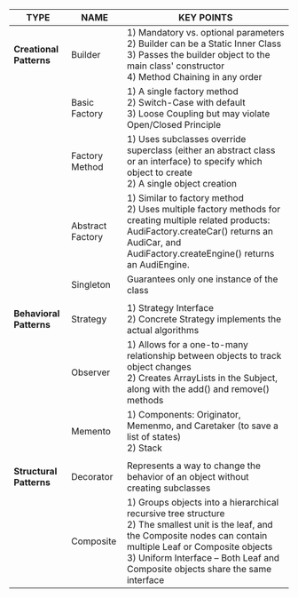 | **TYPE**                | NAME             | **KEY POINTS**                                                                                                                                                                                                                                                |
|-------------------------|------------------|---------------------------------------------------------------------------------------------------------------------------------------------------------------------------------------------------------------------------------------------------------------|
| **Creational Patterns** | Builder          | 1) Mandatory vs. optional parameters  <br>2) Builder can be a Static Inner Class  <br>3) Passes the builder object to the main class' constructor   <br>4) Method Chaining in any order                                                                       |
|                         | Basic Factory    | 1) A single factory method<br>2) Switch-Case with default<br>3) Loose Coupling but may violate Open/Closed Principle                                                                                                                                          |
|                         | Factory Method   | 1) Uses subclasses override superclass  (either an abstract class or an interface) to specify which object to create<br>2) A single object creation                                                                                                           |
|                         | Abstract Factory | 1) Similar to factory method<br>2) Uses multiple factory methods for creating multiple related products: AudiFactory.createCar() returns an AudiCar, and AudiFactory.createEngine() returns an AudiEngine.                                                    |
|                         | Singleton        | Guarantees only one instance of the class                                                                                                                                                                                                                     |
|                         |                  |                                                                                                                                                                                                                                                               |
| **Behavioral Patterns** | Strategy         | 1) Strategy Interface<br>2) Concrete Strategy implements the actual algorithms                                                                                                                                                                                |
|                         | Observer         | 1) Allows for a one-to-many relationship between objects to track object changes<br>2) Creates ArrayLists in the Subject, along with the add() and remove() methods                                                                                           |
|                         | Memento          | 1) Components: Originator, Memenmo, and Caretaker (to save a list of states)<br>2) Stack                                                                                                                                                                      |
|                         |                  |                                                                                                                                                                                                                                                               |
| **Structural Patterns** | Decorator        | Represents a way to change the behavior of an object without creating subclasses                                                                                                                                                                              |
|                         | Composite        | 1) Groups objects into a hierarchical recursive tree structure<br>2) The smallest unit is the leaf, and the Composite nodes can contain multiple Leaf or Composite objects<br>3) Uniform Interface – Both Leaf and Composite objects share the same interface |
